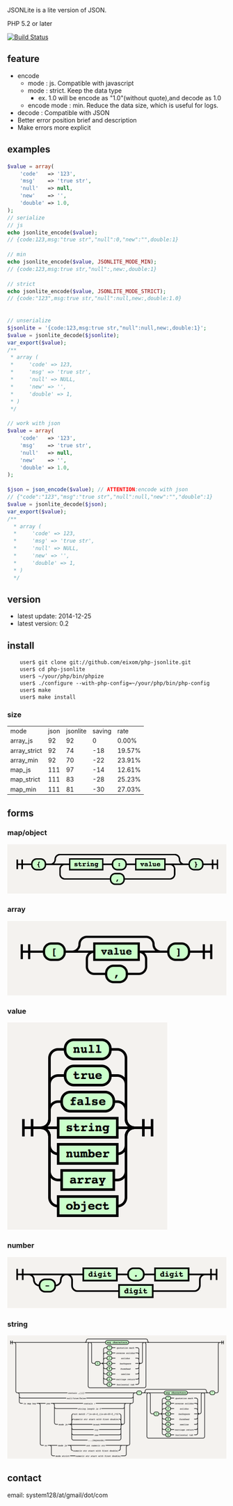
JSONLite is a lite version of JSON.

PHP 5.2 or later

[![Build Status](https://secure.travis-ci.org/eixom/php-jsonlite.png)](http://travis-ci.org/eixom/php-jsonlite)

## feature

* encode 
    * mode : js. Compatible with javascript 
    * mode : strict. Keep the data type
        * ex. 1.0 will be encode as "1.0"(without quote),and decode as 1.0 
    * encode mode : min. Reduce the data size, which is useful for logs.
* decode : Compatible with JSON
* Better error position brief and description
* Make errors more explicit


## examples

```php
$value = array(
	'code'   => '123',
	'msg'    => 'true str',
	'null'   => null,
	'new'    => '',
	'double' => 1.0,
);
// serialize
// js
echo jsonlite_encode($value);
// {code:123,msg:"true str","null":0,"new":"",double:1}

// min
echo jsonlite_encode($value, JSONLITE_MODE_MIN);
// {code:123,msg:true str,"null":,new:,double:1}

// strict
echo jsonlite_encode($value, JSONLITE_MODE_STRICT);
// {code:"123",msg:true str,"null":null,new:,double:1.0}


// unserialize
$jsonlite = '{code:123,msg:true str,"null":null,new:,double:1}';
$value = jsonlite_decode($jsonlite);
var_export($value);
/**
 * array (
 *     'code' => 123,
 *     'msg' => 'true str',
 *     'null' => NULL,
 *     'new' => '',
 *     'double' => 1,
 * )
 */
 
// work with json
$value = array(
	'code'   => '123',
	'msg'    => 'true str',
	'null'   => null,
	'new'    => '',
	'double' => 1.0,
);

$json = json_encode($value); // ATTENTION:encode with json
// {"code":"123","msg":"true str","null":null,"new":"","double":1}
$value = jsonlite_decode($json);
var_export($value);
/**
  * array (
  *     'code' => 123,
  *     'msg' => 'true str',
  *     'null' => NULL,
  *     'new' => '',
  *     'double' => 1,
  * )
  */
```


## version

* latest update: 2014-12-25
* latest version: 0.2

    
## install

```
    user$ git clone git://github.com/eixom/php-jsonlite.git
    user$ cd php-jsonlite
    user$ ~/your/php/bin/phpize
    user$ ./configure --with-php-config=~/your/php/bin/php-config
    user$ make
    user$ make install
```

### size

<table>
    <tr>
        <td>mode</td>
        <td>json</td>
        <td>jsonlite</td>
        <td>saving</td>
        <td>rate</td>
    </tr>
    <tr><td>array_js</td><td>92</td><td>92</td><td>0</td><td> 0.00%</td></tr>
    <tr><td>array_strict</td><td>92</td><td>74</td><td>-18</td><td>19.57%</td></tr>
    <tr><td>array_min</td><td>92</td><td>70</td><td>-22</td><td>23.91%</td></tr>
    <tr><td>map_js</td><td>111</td><td>97</td><td>-14</td><td>12.61%</td></tr>
    <tr><td>map_strict</td><td>111</td><td>83</td><td>-28</td><td>25.23%</td></tr>
    <tr><td>map_min</td><td>111</td><td>81</td><td>-30</td><td>27.03%</td></tr>
</table>

## forms

### map/object
<img src="https://raw.githubusercontent.com/eixom/php-jsonlite/master/diagram/map_or_object.png" />

### array
<img src="https://raw.githubusercontent.com/eixom/php-jsonlite/master/diagram/array.png" />

### value
<img src="https://raw.githubusercontent.com/eixom/php-jsonlite/master/diagram/value.png" />

### number
<img src="https://raw.githubusercontent.com/eixom/php-jsonlite/master/diagram/number.png" />

### string
<img src="https://raw.githubusercontent.com/eixom/php-jsonlite/master/diagram/string.png" width="600"/>



## contact

email: system128/at/gmail/dot/com